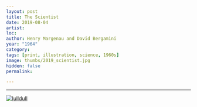 ```yaml
---
layout: post
title: The Scientist
date: 2019-08-04
artist: 
loc: 
author: Henry Margenau and David Bergamini
year: "1964"
category: 
tags: [print, illustration, science, 1960s]
image: thumbs/2019_scientist.jpg
hidden: false
permalink:

---
```




---


<div class="post_image">
	<a href="{{ site.baseurl }}/images/posts/2019_scientist/001.jpg" target="_blank">
	<img src="{{ site.baseurl }}/images/posts/2019_scientist/001.jpg" alt="lulldull"></a>
</div>


